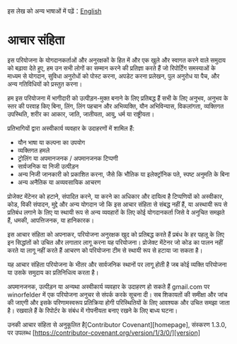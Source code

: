 इस लेख को अन्य भाषाओं में पढ़ें：[English](CODE_OF_CONDUCT.md)

# आचार संहिता

इस परियोजना के योगदानकर्ताओं और अनुरक्षकों के हित में और
एक खुले और स्वागत करने वाले समुदाय को बढ़ावा देते हुए, हम उन सभी लोगों का सम्मान करने की प्रतिज्ञा करते हैं जो
रिपोर्टिंग समस्याओं के माध्यम से योगदान, सुविधा अनुरोधों को पोस्ट करना, अपडेट करना
प्रलेखन, पुल अनुरोध या पैच, और अन्य गतिविधियों को प्रस्तुत करना।


हम इस परियोजना में भागीदारी को उत्पीड़न-मुक्त बनाने के लिए प्रतिबद्ध हैं
सभी के लिए अनुभव, अनुभव के स्तर की परवाह किए बिना, लिंग, लिंग
पहचान और अभिव्यक्ति, यौन अभिविन्यास, विकलांगता, व्यक्तिगत उपस्थिति,
शरीर का आकार, जाति, जातीयता, आयु, धर्म या राष्ट्रीयता।

प्रतिभागियों द्वारा अस्वीकार्य व्यवहार के उदाहरणों में शामिल हैं:

* यौन भाषा या कल्पना का उपयोग
* व्यक्तिगत हमले
* ट्रोलिंग या अपमानजनक / अपमानजनक टिप्पणी
* सार्वजनिक या निजी उत्पीड़न
* अन्य निजी जानकारी को प्रकाशित करना, जैसे कि भौतिक या इलेक्ट्रॉनिक
  पते, स्पष्ट अनुमति के बिना
* अन्य अनैतिक या अव्यवसायिक आचरण

प्रोजेक्ट मेंटेनर को हटाने, संपादित करने, या करने का अधिकार और दायित्व है
टिप्पणियों को अस्वीकार, कोड, विकी संपादन, मुद्दे और अन्य योगदान
जो कि इस आचार संहिता से संबद्ध नहीं हैं, या अस्थायी रूप से प्रतिबंध लगाने के लिए या
स्थायी रूप से अन्य व्यवहारों के लिए कोई योगदानकर्ता जिसे वे अनुचित समझते हैं,
धमकी, आपत्तिजनक, या हानिकारक।


इस आचार संहिता को अपनाकर, परियोजना अनुरक्षक खुद को प्रतिबद्ध करते हैं
प्रबंध के हर पहलू के लिए इन सिद्धांतों को उचित और लगातार लागू करना
यह परियोजना। प्रोजेक्ट मेंटेनर जो कोड का पालन नहीं करते या लागू नहीं करते हैं
आचरण को परियोजना टीम से स्थायी रूप से हटाया जा सकता है।

यह आचार संहिता परियोजना के भीतर और सार्वजनिक स्थानों पर लागू होती है
जब कोई व्यक्ति परियोजना या उसके समुदाय का प्रतिनिधित्व करता है।

अपमानजनक, उत्पीड़न या अन्यथा अस्वीकार्य व्यवहार के उदाहरण हो सकते हैं
gmail.com पर winorfelder में एक परियोजना अनुचर से संपर्क करके सूचना दी। सब
शिकायतों की समीक्षा और जांच की जाएगी और इसके परिणामस्वरूप प्रतिक्रिया होगी
परिस्थितियों के लिए आवश्यक और उचित समझा जाता है। रखवाले हैं
के रिपोर्टर के संबंध में गोपनीयता बनाए रखने के लिए बाध्य
घटना।

उनकी आचार संहिता से अनुकूलित है[Contributor Covenant][homepage],
संस्करण 1.3.0, पर उपलब्ध
[https://contributor-covenant.org/version/1/3/0/][version]

[होमपेज]: https://contributor-covenant.org
[संस्करण]: https://contributor-covenant.org/version/1/3/0/

